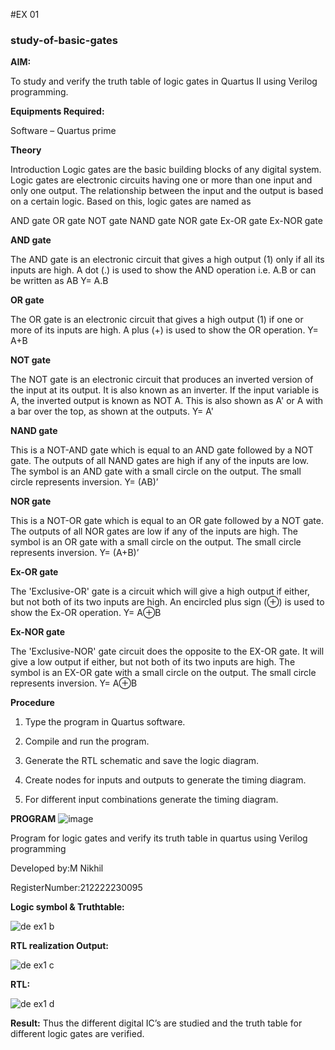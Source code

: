 #EX 01
### study-of-basic-gates

**AIM:** 

To study and verify the truth table of logic gates in Quartus II using Verilog programming.

**Equipments Required:**

Software – Quartus prime 

**Theory**

Introduction Logic gates are the basic building blocks of any digital system. Logic gates are electronic circuits having one or more than one input and only one output. The relationship between the input and the output is based on a certain logic. Based on this, logic gates are named as

AND gate OR gate NOT gate NAND gate NOR gate Ex-OR gate Ex-NOR gate

**AND gate**

The AND gate is an electronic circuit that gives a high output (1) only if all its inputs are high. A dot (.) is used to show the AND operation i.e. A.B or can be written as AB
Y= A.B

**OR gate** 

The OR gate is an electronic circuit that gives a high output (1) if one or more of its inputs are high. A plus (+) is used to show the OR operation.
Y= A+B

**NOT gate**

The NOT gate is an electronic circuit that produces an inverted version of the input at its output. It is also known as an inverter. If the input variable is A, the inverted output is known as NOT A. This is also shown as A' or A with a bar over the top, as shown at the outputs.
Y= A'

**NAND gate**

This is a NOT-AND gate which is equal to an AND gate followed by a NOT gate. The outputs of all NAND gates are high if any of the inputs are low. The symbol is an AND gate with a small circle on the output. The small circle represents inversion.
Y= (AB)’

**NOR gate**

This is a NOT-OR gate which is equal to an OR gate followed by a NOT gate. The outputs of all NOR gates are low if any of the inputs are high. The symbol is an OR gate with a small circle on the output. The small circle represents inversion.
Y= (A+B)’

**Ex-OR gate**

The 'Exclusive-OR' gate is a circuit which will give a high output if either, but not both of its two inputs are high. An encircled plus sign (⊕) is used to show the Ex-OR operation.
Y= A⊕B

**Ex-NOR gate**

The 'Exclusive-NOR' gate circuit does the opposite to the EX-OR gate. It will give a low output if either, but not both of its two inputs are high. The symbol is an EX-OR gate with a small circle on the output. The small circle represents inversion.
Y= A⊕B

**Procedure** 

1.	Type the program in Quartus software.

2.	Compile and run the program.

3.	Generate the RTL schematic and save the logic diagram.

4.	Create nodes for inputs and outputs to generate the timing diagram.

5.	For different input combinations generate the timing diagram.


**PROGRAM**
![image](https://github.com/M-Nikhil20/study-of-basic-gates/assets/118707852/210e1916-526e-46a3-b126-ba0e41b970f0)


Program for logic gates and verify its truth table in quartus using Verilog programming

 Developed by:M Nikhil
 
 RegisterNumber:212222230095 
 
**Logic symbol & Truthtable:**

![de ex1 b](https://github.com/M-Nikhil20/study-of-basic-gates/assets/118707852/fccf6afd-fd3d-4273-a043-23f79c95a968)

**RTL realization Output:** 

![de ex1 c](https://github.com/M-Nikhil20/study-of-basic-gates/assets/118707852/deeab34e-eaf0-4b7e-b949-b0db170f4bf0)

**RTL:**

![de ex1 d](https://github.com/M-Nikhil20/study-of-basic-gates/assets/118707852/46c745fe-40fb-4ef4-a117-d3541a7e6d7a)

**Result:**
 Thus the different digital IC’s are studied and the truth table for different logic gates are verified.

